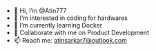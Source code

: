 - 👋 Hi, I’m @Atin777
- 👀 I’m interested in coding for hardwares
- 🌱 I’m currently learning Docker
- 💞️ Collaborate with me on Product Development
- 📫 Reach me: atinsarkar7@outlook.com

<!---
Atin777/Atin777 is a ✨ special ✨ repository because its `README.md` (this file) appears on your GitHub profile.
You can click the Preview link to take a look at your changes.
--->
